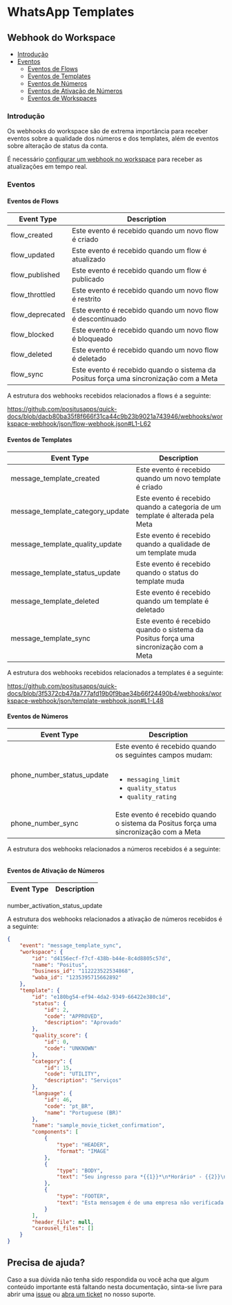 # WhatsApp Templates

## Webhook do Workspace

- [Introdução](#introdução)
- [Eventos](#eventos)
  - [Eventos de Flows](#eventos-de-flows)
  - [Eventos de Templates](#eventos-de-templates)
  - [Eventos de Números](#eventos-de-números)
  - [Eventos de Ativação de Números](#eventos-de-números)
  - [Eventos de Workspaces](#eventos-de-workspaces)

### Introdução

Os webhooks do workspace são de extrema importância para receber eventos sobre a qualidade dos números e dos templates, além de eventos sobre alteração de status da conta.

É necessário [configurar um webhook no workspace](https://studio.posit.us/workspace/configuracoes) para receber as atualizações em tempo real.

### Eventos

#### Eventos de Flows

| Event Type | Description |
| --- | --- |
| flow_created | Este evento é recebido quando um novo flow é criado |
| flow_updated | Este evento é recebido quando um flow é atualizado |
| flow_published | Este evento é recebido quando um flow é publicado |
| flow_throttled | Este evento é recebido quando um novo flow é restrito |
| flow_deprecated | Este evento é recebido quando um novo flow é descontinuado |
| flow_blocked | Este evento é recebido quando um novo flow é bloqueado |
| flow_deleted | Este evento é recebido quando um novo flow é deletado |
| flow_sync | Este evento é recebido quando o sistema da Positus força uma sincronização com a Meta |

A estrutura dos webhooks recebidos relacionados a flows é a seguinte:

https://github.com/positusapps/quick-docs/blob/dacb80ba35f8f666f31ca44c9b23b9021a743946/webhooks/workspace-webhook/json/flow-webhook.json#L1-L62

#### Eventos de Templates

| Event Type | Description |
| --- | --- |
| message_template_created | Este evento é recebido quando um novo template é criado |
| message_template_category_update | Este evento é recebido quando a categoria de um template é alterada pela Meta |
| message_template_quality_update | Este evento é recebido quando a qualidade de um template muda |
| message_template_status_update | Este evento é recebido quando o status do template muda |
| message_template_deleted | Este evento é recebido quando um template é deletado |
| message_template_sync | Este evento é recebido quando o sistema da Positus força uma sincronização com a Meta |

A estrutura dos webhooks recebidos relacionados a templates é a seguinte:

https://github.com/positusapps/quick-docs/blob/3f5372cb47da777afd19b0f9bae34b66f24490b4/webhooks/workspace-webhook/json/template-webhook.json#L1-L48

#### Eventos de Números

| Event Type | Description |
| --- | --- |
| phone_number_status_update | Este evento é recebido quando os seguintes campos mudam: <br><br> <ul><li>`messaging_limit`</li><li>`quality_status`</li><li>`quality_rating`</li></ul> |
| phone_number_sync | Este evento é recebido quando o sistema da Positus força uma sincronização com a Meta |

A estrutura dos webhooks relacionados a números recebidos é a seguinte:

```json

```

#### Eventos de Ativação de Números

| Event Type | Description |
| --- | --- |
number_activation_status_update

A estrutura dos webhooks relacionados a ativação de números recebidos é a seguinte:

```json
{
    "event": "message_template_sync",
    "workspace": {
        "id": "d4156ecf-f7cf-438b-b44e-8c4d8805c57d",
        "name": "Positus",
        "business_id": "112223522534868",
        "waba_id": "1235395715662892"
    },
    "template": {
        "id": "e180bg54-ef94-4da2-9349-66422e380c1d",
        "status": {
            "id": 2,
            "code": "APPROVED",
            "description": "Aprovado"
        },
        "quality_score": {
            "id": 0,
            "code": "UNKNOWN"
        },
        "category": {
            "id": 15,
            "code": "UTILITY",
            "description": "Serviços"
        },
        "language": {
            "id": 46,
            "code": "pt_BR",
            "name": "Portuguese (BR)"
        },
        "name": "sample_movie_ticket_confirmation",
        "components": [
            {
                "type": "HEADER",
                "format": "IMAGE"
            },
            {
                "type": "BODY",
                "text": "Seu ingresso para *{{1}}*\n*Horário* - {{2}}\n*Local* - {{3}}\n*Assentos* - {{4}}"
            },
            {
                "type": "FOOTER",
                "text": "Esta mensagem é de uma empresa não verificada."
            }
        ],
        "header_file": null,
        "carousel_files": []
    }
}
```

## Precisa de ajuda?

Caso a sua dúvida não tenha sido respondida ou você acha que algum conteúdo importante está faltando nesta documentação, sinta-se livre para abrir uma [issue](https://github.com/positusapps/quick-docs/issues) ou [abra um ticket](https://studio.posit.us/suporte) no nosso suporte.
